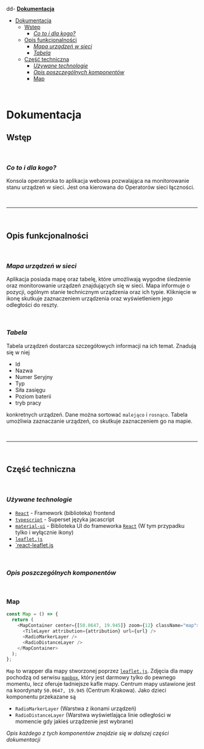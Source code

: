dd- [**Dokumentacja**](#dokumentacja)

- [Dokumentacja](#dokumentacja)
  - [Wstęp](#wstęp)
    - [_Co to i dla kogo?_](#co-to-i-dla-kogo)
  - [Opis funkcjonalności](#opis-funkcjonalności)
    - [_Mapa urządzeń w sieci_](#mapa-urządzeń-w-sieci)
    - [_Tabela_](#tabela)
  - [Część techniczna](#część-techniczna)
    - [_Używane technologie_](#używane-technologie)
    - [_Opis poszczególnych komponentów_](#opis-poszczególnych-komponentów)
    - [Map](#map)

<br/>

# Dokumentacja

## Wstęp

<br/>

### _Co to i dla kogo?_

Konsola operatorska to aplikacja webowa pozwalająca na monitorowanie stanu urządzeń w sieci. Jest ona kierowana do Operatorów sieci łączności.

<br/>

---

<br/>

## Opis funkcjonalności

<br/>

### _Mapa urządzeń w sieci_

Aplikacja posiada mapę oraz tabelę, które umożliwają wygodne śledzenie oraz monitorowanie urządzeń znajdujących się w sieci. Mapa informuje o pozycji, ogólnym stanie technicznym urządzenia oraz ich typie. Kliknięcie w ikonę skutkuje zaznaczeniem urządzenia oraz wyświetleniem jego odległości do reszty.

<br/>

### _Tabela_

Tabela urządzeń dostarcza szczegółowych informacji na ich temat. Znadują się w niej

- Id
- Nazwa
- Numer Seryjny
- Typ
- Siła zasięgu
- Poziom baterii
- tryb pracy

konkretnych urządzeń. Dane można sortować `malejąco` i `rosnąco`. Tabela umożliwia zaznaczanie urządzeń, co skutkuje zaznaczeniem go na mapie.

<br/>

---

<br/>

## Część techniczna

<br/>

### _Używane technologie_

- [`React`](https://reactjs.org/) - Framework (biblioteka) frontend
- [`typescript`](https://www.typescriptlang.org/) - Superset języka jacascript
- [`material-ui`](https://material-ui.com/) - Biblioteka UI do frameworka [`React`](https://reactjs.org/) (W tym przypadku tylko i wyłącznie ikony)
- [`leaflet.js`](https://leafletjs.com/)
- [`react-leaflet.js](https://react-leaflet.js.org/)

<br/>

### _Opis poszczególnych komponentów_

<br/>

### Map

```ts
const Map = () => {
  return (
    <MapContainer center={[50.0647, 19.945]} zoom={12} className="map">
      <TileLayer attribution={attribution} url={url} />
      <RadioMarkerLayer />
      <RadioDistanceLayer />
    </MapContainer>
  );
};
```

`Map` to wrapper dla mapy stworzonej poprzez [`leaflet.js`](https://leafletjs.com/). Zdjęcia dla mapy pochodzą od serwisu [`mapbox`](https://www.mapbox.com/), który jest darmowy tylko do pewnego momentu, lecz oferuje ładniejsze kafle mapy.
Centrum mapy ustawione jest na koordynaty `50.0647, 19.945` (Centrum Krakowa). Jako dzieci komponentu przekazane są

- `RadioMarkerLayer` (Warstwa z ikonami urządzeń)
- `RadioDistanceLayer` (Warstwa wyświetlająca linie odległości w momencie gdy jakieś urządzenie jest wybrane)

_Opis każdego z tych komponentów znajdzie się w dalszej części dokumentacji_

